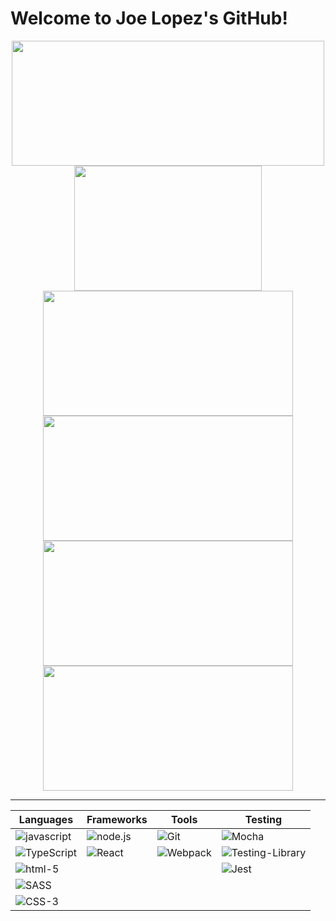 # Welcome to Joe Lopez's GitHub!

<!--
**Codo-Baggins/Codo-Baggins** is a ✨ _special_ ✨ repository because its `README.md` (this file) appears on your GitHub profile.

Here are some ideas to get you started:

- 🔭 I’m currently working on ...
- 🌱 I’m currently learning ...
- 👯 I’m looking to collaborate on ...
- 🤔 I’m looking for help with ...
- 💬 Ask me about ...
- 📫 How to reach me: ...
- 😄 Pronouns: ...
- ⚡ Fun fact: ...
-->

<div align="center">
  <a href="https://github.com/Codo-Baggins/github-readme-stats">
    <img align="center" src="https://github-readme-stats.vercel.app/api?username=Codo-Baggins&show_icons=true&theme=chartreuse-dark" height="200" width="500"/>
  </a>
  <a href="https://github.com/Codo-Baggins/github-readme-stats">
    <img align="center" src="https://github-readme-stats.vercel.app/api/top-langs/?username=Codo-Baggins&theme=chartreuse-dark" height="200" width="300"/>
  </a>
   <a href="https://github.com/Codo-Baggins/covid_comparisons">
    <img align="center" src="https://github-readme-stats.vercel.app/api/pin/?username=Codo-Baggins&repo=covid_comparisons&theme=chartreuse-dark" height="200" width="400"/>
  </a>
   <a href="https://github.com/Codo-Baggins/rancid-tomatillos">
    <img align="center" src="https://github-readme-stats.vercel.app/api/pin/?username=Codo-Baggins&repo=rancid-tomatillos&theme=chartreuse-dark" height="200" width="400"/>
  </a><br>
  <a href="https://github.com/Codo-Baggins/overlook">
    <img align="center" src="https://github-readme-stats.vercel.app/api/pin/?username=Codo-Baggins&repo=overlook&theme=chartreuse-dark" height="200" width="400"/>
  </a>
  <a href="https://github.com/Codo-Baggins/intention-timer">
    <img align="center" src="https://github-readme-stats.vercel.app/api/pin/?username=Codo-Baggins&repo=intention-timer&theme=chartreuse-dark" height="200" width="400"/>
  </a>
</div>

---

<center>

  | Languages      | Frameworks    | Tools | Testing |
  | -------------  | ------------- | ----- | ------- |
  | <img alt="javascript" src="https://img.shields.io/badge/javascript%20-%23F7DF1E.svg?&style=for-the-badge&logo=javascript&logoColor=%23231123" /> | <img alt="node.js" src="https://img.shields.io/badge/node.js%20-%2343853D.svg?&style=for-the-badge&logo=node.js&logoColor=white" /> | <img alt="Git" src="https://img.shields.io/badge/git%20-%23F05033.svg?&style=for-the-badge&logo=git&logoColor=white" /> | <img alt="Mocha" src="https://img.shields.io/badge/-mocha-%238D6748?&style=for-the-badge&logo=mocha&logoColor=white" /> | 
  <img alt="TypeScript" src="https://img.shields.io/badge/typescript%20-%23007ACC.svg?&style=for-the-badge&logo=typescript&logoColor=blue"/>  | <img alt="React" src="https://img.shields.io/badge/react%20-%2320232a.svg?&style=for-the-badge&logo=react&logoColor=%2361DAFB" /> | <img alt="Webpack" src="https://img.shields.io/badge/webpack%20-%238DD6F9.svg?&style=for-the-badge&logo=webpack&logoColor=black" /> | <img alt="Testing-Library" src="https://img.shields.io/badge/-Testing%20Library-%23E33332?&style=for-the-badge&logo=testing-library&logoColor=white" />|  
  <img alt="html-5" src="https://img.shields.io/badge/html5%20-%23E34F26.svg?&style=for-the-badge&logo=html5&logoColor=white" /> |  | | <img alt="Jest" src="https://img.shields.io/badge/-jest-%23C21325?&style=for-the-badge&logo=jest&logoColor=white" /> |
  <img alt="SASS" src="https://img.shields.io/badge/SASS%20-%23CC6699.svg?&style=for-the-badge&logo=Sass&logoColor=%23EFF7FF" />  | | | | 
  <img alt="CSS-3" src="https://img.shields.io/badge/css3%20-%231572B6.svg?&style=for-the-badge&logo=css3&logoColor=white" /> |
</center>

